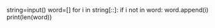 
string=input()
word=[]
for i in  string[::]:
    if i not in word:
        word.append(i)
print(len(word))
